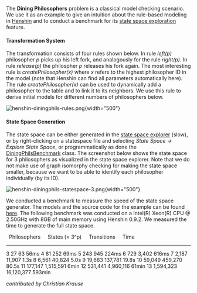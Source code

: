The **Dining Philosophers** problem is a classical model checking
scenario. We use it as an example to give an intuition about the
rule-based modeling in [Henshin](Home "wikilink") and to conduct a
benchmark for its [state space
exploration](Henshin_Statespace_Explorer "wikilink") feature.

#### Transformation System

The transformation consists of four rules shown below. In rule *left(p)*
philosopher *p* picks up his left fork, and analogously for the rule
*right(p)*. In rule *release(p)* the philospher *p* releases his fork
again. The most interesting rule is *createPhilosopher(x)* where *x*
refers to the highest philosopher ID in the model (note that Henshin can
find all parameters automatically here). The rule *createPhilosopher(x)*
can be used to dynamically add a philosopher to the table and to link it
to its neighbors. We use this rule to derive initial models for
different numbers of philosophers below.

![](henshin-diningphils-rules.png "henshin-diningphils-rules.png"){width="500"}

#### State Space Generation

The state space can be either generated in the [state space
explorer](Henshin_Statespace_Explorer "wikilink") (slow), or by
right-clicking on a statespace file and selecting *State Space -\>
Explore State Space*, or programmatically as done the
[DiningPhilsBenchmark](https://git.eclipse.org/c/henshin/org.eclipse.emft.henshin.git/tree/plugins/org.eclipse.emf.henshin.examples/src/org/eclipse/emf/henshin/examples/diningphils/DiningPhilsBenchmark.java)
class. The screenshot below shows the state space for 3 philosophers as
visualized in the state space explorer. Note that we do not make use of
graph isomorphy checking for making the state space smaller, because we
want to be able to identify each philosopher individually (by its ID).

![](henshin-diningphils-statespace-3.png "henshin-diningphils-statespace-3.png"){width="500"}

We conducted a benchmark to measure the speed of the state space
generator. The models and the source code for the example can be found
[here](https://git.eclipse.org/c/henshin/org.eclipse.emft.henshin.git/tree/plugins/org.eclipse.emf.henshin.examples/src/org/eclipse/emf/henshin/examples/diningphils).
The following benchmark was conducted on a Intel(R) Xeon(R) CPU @
2.50GHz with 8GB of main memory using Henshin 0.9.2. We measured the
time to generate the full state space.

    Philosophers       States (= 3\^p)       Transitions       Time  
  ------------------ --------------------- ----------------- ----------
  3                  27                    63                56ms
  4                  81                    252               69ms
  5                  243                   945               224ms
  6                  729                   3,402             616ms
  7                  2,187                 11,907            1.3s
  8                  6,561                 40,824            5.0s
  9                  19,683                137,781           19.8s
  10                 59,049                459,270           80.5s
  11                 177,147               1,515,591         6min
  12                 531,441               4,960,116         61min
  13                 1,594,323             16,120,377        593min

*contributed by Christian Krause*


